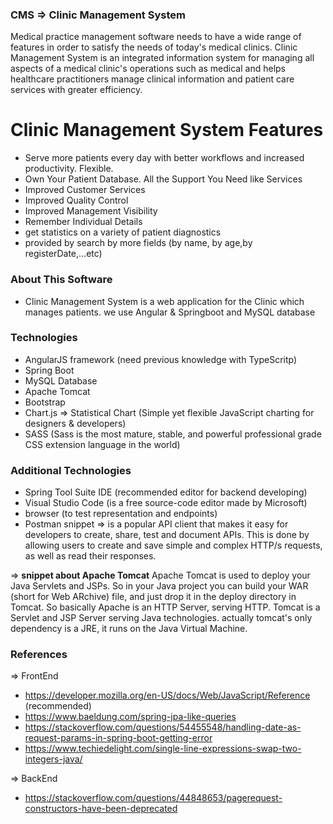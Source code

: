 ### CMS => Clinic Management System
Medical practice management software needs to have a wide range of features in order to satisfy the needs of today's medical clinics. Clinic Management System is an integrated information system for managing all aspects of a medical clinic's operations such as medical and helps healthcare practitioners manage clinical information and patient care services with greater efficiency.

# Clinic Management System Features
* Serve more patients every day with better workflows and increased productivity. Flexible.   
* Own Your Patient Database. All the Support You Need like Services   
* Improved Customer Services   
* Improved Quality Control   
* Improved Management Visibility   
* Remember Individual Details    
* get statistics on a variety of patient diagnostics
* provided by search by more fields (by name, by age,by registerDate,...etc)

### About This Software
* Clinic Management System is a web application for the Clinic which manages patients. we use Angular & Springboot and MySQL database

### Technologies
* AngularJS framework (need previous knowledge with TypeScritp)
* Spring Boot
* MySQL Database 
* Apache Tomcat 
* Bootstrap
* Chart.js => Statistical Chart (Simple yet flexible JavaScript charting for designers & developers)
* SASS (Sass is the most mature, stable, and powerful professional grade CSS extension language in the world)

### Additional Technologies
* Spring Tool Suite IDE (recommended editor for backend developing)
* Visual Studio Code (is a free source-code editor made by Microsoft)
* browser (to test representation and endpoints)
* Postman 
    snippet => is a popular API client that makes it easy for developers to create, share, test and document APIs. This is done by allowing users to 
               create and save simple and complex HTTP/s requests, as well as read their responses.

=> **snippet about Apache Tomcat**
Apache Tomcat is used to deploy your Java Servlets and JSPs. So in your Java project you can build your WAR (short for Web ARchive) file, and just drop it in the deploy directory in Tomcat. So basically Apache is an HTTP Server, serving HTTP. Tomcat is a Servlet and JSP Server serving Java technologies. actually tomcat's only dependency is a JRE, it runs on the Java Virtual Machine.

### References
=> FrontEnd
* https://developer.mozilla.org/en-US/docs/Web/JavaScript/Reference (recommended)
* https://www.baeldung.com/spring-jpa-like-queries
* https://stackoverflow.com/questions/54455548/handling-date-as-request-params-in-spring-boot-getting-error
* https://www.techiedelight.com/single-line-expressions-swap-two-integers-java/

=> BackEnd
* https://stackoverflow.com/questions/44848653/pagerequest-constructors-have-been-deprecated
